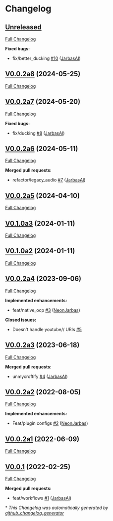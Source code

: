 # Changelog

## [Unreleased](https://github.com/OpenVoiceOS/ovos-plugin-vlc/tree/HEAD)

[Full Changelog](https://github.com/OpenVoiceOS/ovos-plugin-vlc/compare/V0.0.2a8...HEAD)

**Fixed bugs:**

- fix/better\_ducking [\#10](https://github.com/OpenVoiceOS/ovos-plugin-vlc/pull/10) ([JarbasAl](https://github.com/JarbasAl))

## [V0.0.2a8](https://github.com/OpenVoiceOS/ovos-plugin-vlc/tree/V0.0.2a8) (2024-05-25)

[Full Changelog](https://github.com/OpenVoiceOS/ovos-plugin-vlc/compare/V0.0.2a7...V0.0.2a8)

## [V0.0.2a7](https://github.com/OpenVoiceOS/ovos-plugin-vlc/tree/V0.0.2a7) (2024-05-20)

[Full Changelog](https://github.com/OpenVoiceOS/ovos-plugin-vlc/compare/V0.0.2a6...V0.0.2a7)

**Fixed bugs:**

- fix/ducking [\#8](https://github.com/OpenVoiceOS/ovos-plugin-vlc/pull/8) ([JarbasAl](https://github.com/JarbasAl))

## [V0.0.2a6](https://github.com/OpenVoiceOS/ovos-plugin-vlc/tree/V0.0.2a6) (2024-05-11)

[Full Changelog](https://github.com/OpenVoiceOS/ovos-plugin-vlc/compare/V0.0.2a5...V0.0.2a6)

**Merged pull requests:**

- refactor/legacy\_audio [\#7](https://github.com/OpenVoiceOS/ovos-plugin-vlc/pull/7) ([JarbasAl](https://github.com/JarbasAl))

## [V0.0.2a5](https://github.com/OpenVoiceOS/ovos-plugin-vlc/tree/V0.0.2a5) (2024-04-10)

[Full Changelog](https://github.com/OpenVoiceOS/ovos-plugin-vlc/compare/V0.1.0a3...V0.0.2a5)

## [V0.1.0a3](https://github.com/OpenVoiceOS/ovos-plugin-vlc/tree/V0.1.0a3) (2024-01-11)

[Full Changelog](https://github.com/OpenVoiceOS/ovos-plugin-vlc/compare/V0.1.0a2...V0.1.0a3)

## [V0.1.0a2](https://github.com/OpenVoiceOS/ovos-plugin-vlc/tree/V0.1.0a2) (2024-01-11)

[Full Changelog](https://github.com/OpenVoiceOS/ovos-plugin-vlc/compare/V0.0.2a4...V0.1.0a2)

## [V0.0.2a4](https://github.com/OpenVoiceOS/ovos-plugin-vlc/tree/V0.0.2a4) (2023-09-06)

[Full Changelog](https://github.com/OpenVoiceOS/ovos-plugin-vlc/compare/V0.0.2a3...V0.0.2a4)

**Implemented enhancements:**

- feat/native\_ocp [\#3](https://github.com/OpenVoiceOS/ovos-plugin-vlc/pull/3) ([NeonJarbas](https://github.com/NeonJarbas))

**Closed issues:**

- Doesn't handle youtube// URIs [\#5](https://github.com/OpenVoiceOS/ovos-plugin-vlc/issues/5)

## [V0.0.2a3](https://github.com/OpenVoiceOS/ovos-plugin-vlc/tree/V0.0.2a3) (2023-06-18)

[Full Changelog](https://github.com/OpenVoiceOS/ovos-plugin-vlc/compare/V0.0.2a2...V0.0.2a3)

**Merged pull requests:**

- unmycroftify [\#4](https://github.com/OpenVoiceOS/ovos-plugin-vlc/pull/4) ([JarbasAl](https://github.com/JarbasAl))

## [V0.0.2a2](https://github.com/OpenVoiceOS/ovos-plugin-vlc/tree/V0.0.2a2) (2022-08-05)

[Full Changelog](https://github.com/OpenVoiceOS/ovos-plugin-vlc/compare/V0.0.2a1...V0.0.2a2)

**Implemented enhancements:**

- Feat/plugin configs [\#2](https://github.com/OpenVoiceOS/ovos-plugin-vlc/pull/2) ([NeonJarbas](https://github.com/NeonJarbas))

## [V0.0.2a1](https://github.com/OpenVoiceOS/ovos-plugin-vlc/tree/V0.0.2a1) (2022-06-09)

[Full Changelog](https://github.com/OpenVoiceOS/ovos-plugin-vlc/compare/V0.0.1...V0.0.2a1)

## [V0.0.1](https://github.com/OpenVoiceOS/ovos-plugin-vlc/tree/V0.0.1) (2022-02-25)

[Full Changelog](https://github.com/OpenVoiceOS/ovos-plugin-vlc/compare/a3120b5e4fac416205f9c2dc6fd6131a5424f9ad...V0.0.1)

**Merged pull requests:**

- feat/workflows [\#1](https://github.com/OpenVoiceOS/ovos-plugin-vlc/pull/1) ([JarbasAl](https://github.com/JarbasAl))



\* *This Changelog was automatically generated by [github_changelog_generator](https://github.com/github-changelog-generator/github-changelog-generator)*
